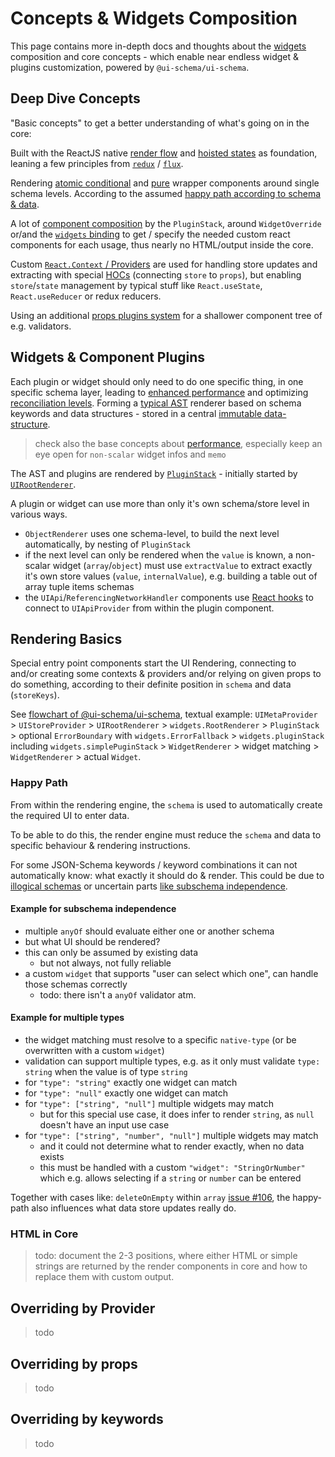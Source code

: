 # Concepts & Widgets Composition

This page contains more in-depth docs and thoughts about the [widgets](/docs/widgets) composition and core concepts - which enable near endless widget & plugins customization, powered by `@ui-schema/ui-schema`.

## Deep Dive Concepts

"Basic concepts" to get a better understanding of what's going on in the core:

Built with the ReactJS native [render flow](https://reactjs.org/docs/state-and-lifecycle.html#the-data-flows-down) and [hoisted states](https://reactjs.org/docs/lifting-state-up.html#lifting-state-up) as foundation, leaning a few principles from [`redux`](https://redux.js.org/tutorials/fundamentals/part-2-concepts-data-flow) / [`flux`](https://facebook.github.io/flux/docs/in-depth-overview).

Rendering [atomic conditional](https://reactjs.org/docs/conditional-rendering.html) and [pure](https://medium.com/technofunnel/working-with-react-pure-components-166ded26ae48) wrapper components around single schema levels. According to the assumed [happy path according to schema & data](#happy-path).

A lot of [component composition](https://www.robinwieruch.de/react-component-composition) by the `PluginStack`, around `WidgetOverride` or/and the [`widgets` binding](/docs/widgets#create-design-system-binding) to get / specify the needed custom react components for each usage, thus nearly no HTML/output inside the core.

Custom [`React.Context` / Providers](https://reactjs.org/docs/context.html) are used for handling store updates and extracting with special [HOCs](https://reactjs.org/docs/higher-order-components.html) (connecting `store` to `props`), but enabling `store`/`state` management by typical stuff like `React.useState`, `React.useReducer` or redux reducers.

Using an additional [props plugins system](/docs/core-pluginstack#simple-plugins) for a shallower component tree of e.g. validators.


## Widgets & Component Plugins

Each plugin or widget should only need to do one specific thing, in one specific schema layer, leading to [enhanced performance](https://reactjs.org/docs/optimizing-performance.html#shouldcomponentupdate-in-action) and optimizing [reconciliation levels](https://reactjs.org/docs/reconciliation.html). Forming a [typical AST](https://en.wikipedia.org/wiki/Abstract_syntax_tree) renderer based on schema keywords and data structures - stored in a central [immutable data-structure](/docs/core-store).

> check also the base concepts about [performance](/docs/performance), especially keep an eye open for `non-scalar` widget infos and `memo`

The AST and plugins are rendered by [`PluginStack`](/docs/core-pluginstack) - initially started by [`UIRootRenderer`](/docs/core-renderer#uirootrenderer).

 A plugin or widget can use more than only it's own schema/store level in various ways.

- `ObjectRenderer` uses one schema-level, to build the next level automatically, by nesting of `PluginStack`
 - if the next level can only be rendered when the `value` is known, a non-scalar widget (`array`/`object`) must use `extractValue` to extract exactly it's own store values (`value`, `internalValue`), e.g. building a table out of array tuple items schemas
 - the `UIApi`/`ReferencingNetworkHandler` components use [React hooks](https://reactjs.org/docs/hooks-intro.html) to connect to `UIApiProvider` from within the plugin component.

## Rendering Basics

Special entry point components start the UI Rendering, connecting to and/or creating some contexts & providers and/or relying on given props to do something, according to their definite position in `schema` and data (`storeKeys`).


See [flowchart of @ui-schema/ui-schema](/docs/core#flowchart), textual example: `UIMetaProvider` > `UIStoreProvider` > `UIRootRenderer` > `widgets.RootRenderer` > `PluginStack` > optional `ErrorBoundary` with `widgets.ErrorFallback` > `widgets.pluginStack` including `widgets.simplePuginStack` > `WidgetRenderer` > widget matching > `WidgetRenderer` > actual `Widget`.

### Happy Path

From within the rendering engine, the `schema` is used to automatically create the required UI to enter data.

To be able to do this, the render engine must reduce the `schema` and data to specific behaviour & rendering instructions.

For some JSON-Schema keywords / keyword combinations it can not automatically know: what exactly it should do & render. This could be due to [illogical schemas](https://json-schema.org/understanding-json-schema/reference/combining.html#illogical-schemas) or uncertain parts [like subschema independence](https://json-schema.org/understanding-json-schema/reference/combining.html#subschema-independence).

#### Example for subschema independence

- multiple `anyOf` should evaluate either one or another schema
- but what UI should be rendered?
- this can only be assumed by existing data
    - but not always, not fully reliable
- a custom `widget` that supports "user can select which one", can handle those schemas correctly
    - todo: there isn't a `anyOf` validator atm.

#### Example for multiple types

- the widget matching must resolve to a specific `native-type` (or be overwritten with a custom `widget`)
- validation can support multiple types, e.g. as it only must validate `type: string` when the value is of type `string`
- for `"type": "string"` exactly one widget can match
- for `"type": "null"` exactly one widget can match
- for `"type": ["string", "null"]` multiple widgets may match
    - but for this special use case, it does infer to render `string`, as `null` doesn't have an input use case
- for `"type": ["string", "number", "null"]` multiple widgets may match
    - and it could not determine what to render exactly, when no data exists
    - this must be handled with a custom `"widget": "StringOrNumber"` which e.g. allows selecting if a `string` or `number` can be entered

Together with cases like: `deleteOnEmpty` within `array` [issue #106](https://github.com/ui-schema/ui-schema/issues/106), the happy-path also influences what data store updates really do.

### HTML in Core

> todo: document the 2-3 positions, where either HTML or simple strings are returned by the render components in core and how to replace them with custom output.

## Overriding by **Provider**

> todo

## Overriding by **props**

> todo

## Overriding by **keywords**

> todo
